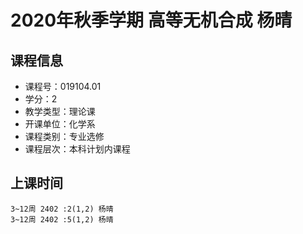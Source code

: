 # 2020年秋季学期 高等无机合成 杨晴






## 课程信息

- 课程号：019104.01
- 学分：2
- 教学类型：理论课
- 开课单位：化学系
- 课程类别：专业选修
- 课程层次：本科计划内课程

## 上课时间

```
3~12周 2402 :2(1,2) 杨晴
3~12周 2402 :5(1,2) 杨晴
```

